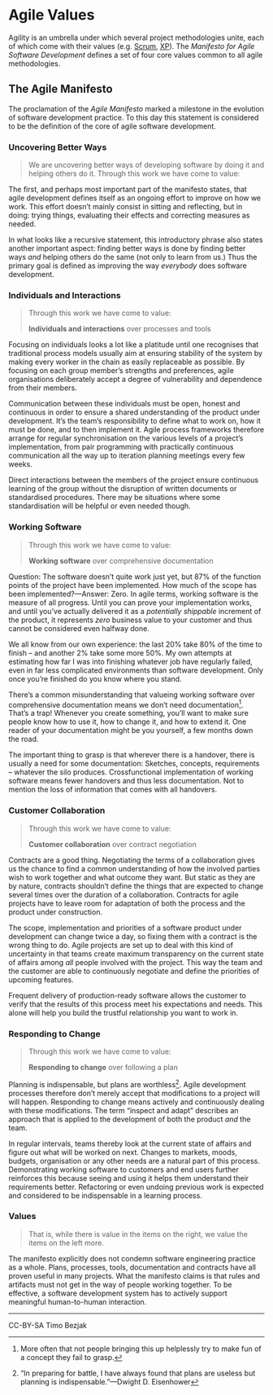 # Agile Values
Agility is an umbrella under which several project methodologies unite, each of which come with their values (e.g. [Scrum][Scrum-Values], [XP][XP-Values]). The _Manifesto for Agile Software Development_ defines a set of four core values common to all agile methodologies.

## The Agile Manifesto
<!-- 1.1.2. Agile Manifesto
The 2001 Manifesto for Agile Software Development is still the anchor document for all forms of Agile development.
The purpose of this LO is to make clear what was and wasn't intended with 'Agile'. -->
The proclamation of the _Agile Manifesto_ marked a milestone in the evolution of software development practice. To this day this statement is considered to be the definition of the core of agile software development.

### Uncovering Better Ways
> We are uncovering better ways of developing
> software by doing it and helping others do it.
> Through this work we have come to value:

The first, and perhaps most important part of the manifesto states, that agile development defines itself as an ongoing effort to improve on how we work. This effort doesn’t mainly consist in sitting and reflecting, but in doing: trying things, evaluating their effects and correcting measures as needed.

In what looks like a recursive statement, this introductory phrase also states another important aspect: finding better ways is done by finding better ways _and_ helping others do the same (not only to learn from us.) Thus the primary goal is defined as improving the way _everybody_ does software development.

### Individuals and Interactions
> Through this work we have come to value:
>
> **Individuals and interactions** over processes and tools

Focusing on individuals looks a lot like a platitude until one recognises that traditional process models usually aim at ensuring stability of the system by making every worker in the chain as easily replaceable as possible. By focusing on each group member’s strengths and preferences, agile organisations deliberately accept a degree of vulnerability and dependence from their members.

Communication between these individuals must be open, honest and continuous in order to ensure a shared understanding of the product under development. It’s the team’s responsibility to define what to work on, how it must be done, and to then implement it. Agile process frameworks therefore arrange for regular synchronisation on the various levels of a project’s implementation, from pair programming with practically continuous communication all the way up to iteration planning meetings every few weeks.

Direct interactions between the members of the project ensure continuous learning of the group without the disruption of written documents or standardised procedures. There may be situations where some standardisation will be helpful or even needed though.

### Working Software
> Through this work we have come to value:
>
> **Working software** over comprehensive documentation  

Question: The software doesn’t quite work just yet, but 87% of the function points of the project have been implemented. How much of the scope has been implemented?—Answer: Zero. In agile terms, working software is the measure of all progress. Until you can prove your implementation works, and until you’ve actually delivered it as a _potentially shippable_ increment of the product, it represents _zero_ business value to your customer and thus cannot be considered even halfway done.

We all know from our own experience: the last 20% take 80% of the time to finish – and another 2% take some more 50%. My own attempts at estimating how far I was into finishing whatever job have regularly failed, even in far less complicated environments than software development. Only once you’re finished do you know where you stand.

There’s a common misunderstanding that valueing working software over comprehensive documentation means we don’t need documentation[^1]. That’s a trap! Whenever you create something, you’ll want to make sure people know how to use it, how to change it, and how to extend it. One reader of your documentation might be you yourself, a few months down the road.

The important thing to grasp is that wherever there is a handover, there is usually a need for some documentation: Sketches, concepts, requirements – whatever the silo produces. Crossfunctional implementation of working software means fewer handovers and thus less documentation. Not to mention the loss of information that comes with all handovers.

### Customer Collaboration
> Through this work we have come to value:
>
> **Customer collaboration** over contract negotiation  

Contracts are a good thing. Negotiating the terms of a collaboration gives us the chance to find a common understanding of how the involved parties wish to work together and what outcome they want. But static as they are by nature, contracts shouldn’t define the things that are expected to change several times over the duration of a collaboration. Contracts for agile projects have to leave room for adaptation of both the process and the product under construction.

The scope, implementation and priorities of a software product under development can change twice a day, so fixing them with a contract is the wrong thing to do. Agile projects are set up to deal with this kind of uncertainty in that teams create maximum transparency on the current state of affairs among _all_ people involved with the project. This way the team and the customer are able to continuously negotiate and define the priorities of upcoming features.

Frequent delivery of production-ready software allows the customer to verify that the results of this process meet his expectations and needs. This alone will help you build the trustful relationship you want to work in.

### Responding to Change
> Through this work we have come to value:
>
> **Responding to change** over following a plan  

Planning is indispensable, but plans are worthless[^4]. Agile development processes therefore don’t merely accept that modifications to a project will will happen. Responding to change means actively and continuously dealing with these modifications. The term “inspect and adapt” describes an approach that is applied to the development of both the product _and_ the team.

In regular intervals, teams thereby look at the current state of affairs and figure out what will be worked on next. Changes to markets, moods, budgets, organisation or any other needs are a natural part of this process. Demonstrating working software to customers and end users further reinforces this because seeing and using it helps them understand their requirements better. Refactoring or even undoing previous work is expected and considered to be indispensable in a learning process.

### Values
> That is, while there is value in the items on
> the right, we value the items on the left more.

The manifesto explicitly does not condemn software engineering practice as a whole. Plans, processes, tools, documentation and contracts have all proven useful in many projects. What the manifesto claims is that rules and artifacts must not get in the way of people working together. To be effective, a software development system has to actively support meaningful human-to-human interaction.

--------

CC-BY-SA Timo Bezjak

<!-- Links and footnotes -->
[Scrum-Values]: http://www.scrumalliance.org/why-scrum/core-scrum-values-roles "Scrum Values and Roles"
[XP-Values]: http://www.extremeprogramming.org/values.html "Extreme Programming Values"

[^1]: More often that not people bringing this up helplessly try to make fun of a concept they fail to grasp.

[^4]: “In preparing for battle, I have always found that plans are useless but planning is indispensable.”—Dwight D. Eisenhower

<!--

   * Werte und Prinzipien

   *
      *  Agile ~
      *
         * Embrace Change: Akzeptieren ist nicht genug
         * Entscheide zum spätesten verantwortbaren Zeitpunkt
         * Iteration
         * Frühe, Regelmässige Lieferung
         * Transparenz



Agile Manifesto + Principles
Maximising the work not done
Defer decisions, defer commitment to last responsible moment
Best practice is past practice
-->
